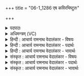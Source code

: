 +++
title = "06-1_1286 एष कविरभिष्टुतः"

+++
<details><summary>पदपाठः</summary>

ए꣣षः꣢। क꣣विः꣢। अ꣣भि꣡ष्टु꣢तः। अ꣣भि꣢। स्तु꣣तः। प꣣वि꣡त्रे꣢। अ꣡धि꣢꣯। तो꣣शते। पुनानः꣢। घ्नन्। अ꣡प꣢꣯। द्वि꣡षः꣢꣯। १२८६।
</details>

<details><summary>अधिमन्त्रम् (VC)</summary>

- पवमानः सोमः
- नृमेध आङ्गिरसः
- गायत्री
- षड्जः
</details>

<details><summary>हिन्दी : आचार्य रामनाथ वेदालंकार - विषयः</summary>

प्रथम मन्त्र में परमात्मा का विषय है।
</details>

<details><summary>हिन्दी : आचार्य रामनाथ वेदालंकार - पदार्थः</summary>

पदार्थान्वयभाषाः -  (अभिष्टुतः) स्तुति किया हुआ (कविः) मेधावी,क्रान्तद्रष्टा (एषः) यह सोम परमेश्वर (पुनानः) अन्तःकरण को पवित्र करता हुआ (द्विषः) द्वेषवृत्तियों को (अपघ्नन्) मार भगाता हुआ (पवित्रे अधि) पवित्र अन्तरात्मा में (तोशते) प्रदीप्त होता है ॥१॥
</details>

<details><summary>हिन्दी : आचार्य रामनाथ वेदालंकार - भावार्थः</summary>

भावार्थभाषाः -  मलिन दर्पण में जैसे प्रतिबिम्ब भासित नहीं होता,वैसे ही मलिन अन्तरात्मा में परमेश्वर प्रकाशित नहीं होता ॥१॥
</details>

<details><summary>संस्कृत : आचार्य रामनाथ वेदालंकार - विषयः</summary>

तत्रादौ परमात्मविषयमाह।
</details>

<details><summary>संस्कृत : आचार्य रामनाथ वेदालंकार - पदार्थः</summary>

पदार्थान्वयभाषाः -  (अभिष्टुतः) स्तुतिविषयीकृतः (कविः) मेधावी क्रान्तद्रष्टा (एषः) अयं सोमः परमेश्वरः (पुनानः) अन्तःकरणं पवित्रं कुर्वन्, (द्विषः) द्वेषवृत्तीः (अपघ्नन्) अपहिंसन् (पवित्रे अधि) पवित्रे अन्तःकरणे (तोशते२) दीप्यते ॥१॥
</details>

<details><summary>संस्कृत : आचार्य रामनाथ वेदालंकार - भावार्थः</summary>

भावार्थभाषाः -  मलिने दर्पणे यथा प्रतिबिम्बं न भासते तथैव मलिनेऽन्तरात्मनि परमेश्वरो न प्रकाशते ॥१॥
</details>